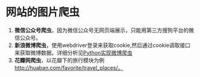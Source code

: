 # 网站的图片爬虫

1. **微信公众号爬虫**，因为微信公众号无网页端展示，只能用第三方搜狗平台的微信公众号。
2. **新浪微博爬虫**，使用webdriver登录来获取cookie,然后通过cookie调取接口来获取微博数据。详细分析见<a href="http://darrenfantasy.com/2017/03/29/weibo_crawler/">Python实现微博爬虫</a>
3. **花瓣网爬虫**，以花瓣下的旅行模块为例 http://huaban.com/favorite/travel_places/。
